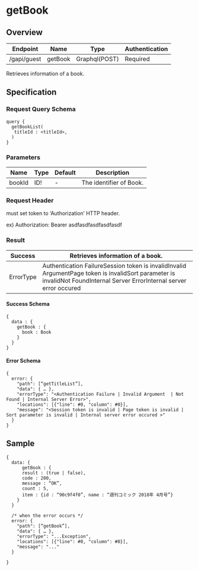 # getBook

## Overview

| Endpoint | Name | Type | Authentication |
| --- | --- | --- | --- |
| /gapi/guest | getBook | Graphql\(POST\) | Required |

Retrieves information of a book.

## Specification

### Request Query Schema

```text
query {
  getBookList(
   titleId : <titleId>, 
  )
}
```

### Parameters

| Name | Type | Default | Description |
| --- | --- | --- | --- |
| bookId | ID! | - | The identifier of Book. |

### Request Header

must set token to ‘Authorization’ HTTP header.

ex\) Authorization: Bearer asdfasdfasdfasdfasdf

### Result

| Success | Retrieves information of a book. |
| --- | --- |
| ErrorType | Authentication FailureSession token is invalidInvalid ArgumentPage token is invalidSort parameter is invalidNot FoundInternal Server ErrorInternal server error occured |

#### Success Schema

```text
{
  data : {
    getBook : {
      book : Book
    }
  }
}
```

#### Error Schema

```text
{
  error: {
    "path": [“getTitleList”],
    "data": { … },
    "errorType": "<Authentication Failure | Invalid Argument  | Not Found | Internal Server Error>",
    "locations": [{"line": #0, "column": #0}],
    "message": "<Session token is invalid | Page token is invalid | Sort parameter is invalid | Internal server error occured >"
  }
}
```

## Sample

```text
{
  data: {
      getBook : {
      result : (true | false),
      code : 200,
      message : “OK”,
      count : 5,
      item : {id : “90c9f4f0”, name : “週刊コミック 2018年 4月号”}
    }
  }

  /* when the error occurs */
  error: {
    "path": [“getBook”],
    "data": { … },
    "errorType": "...Exception",
    "locations": [{"line": #0, "column": #0}],
    "message": "..."
  }

}
```

